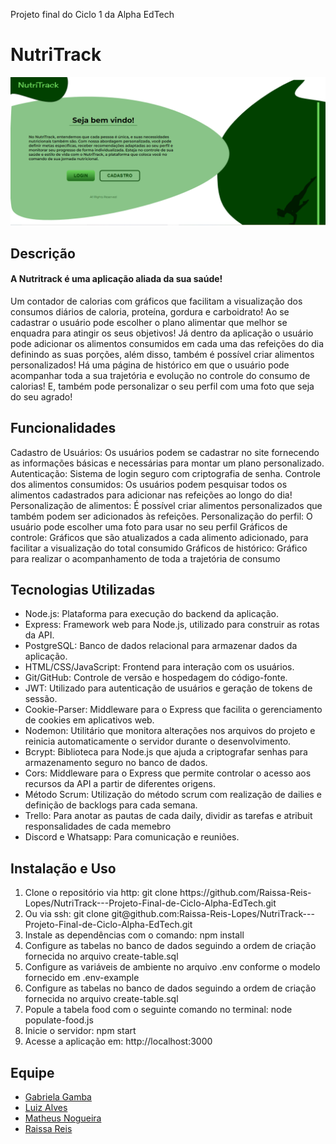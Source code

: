 Projeto final do Ciclo 1 da Alpha EdTech

# NutriTrack


![alt text](<capa nutritrack.png>)


<h2>Descrição</h2>
<h4> A Nutritrack é uma aplicação aliada da sua saúde! </h4>
<p> Um contador de calorias com gráficos que facilitam a visualização dos consumos diários de caloria, proteína, gordura e carboidrato! Ao se cadastrar o usuário pode escolher o plano alimentar que melhor se enquadra para atingir os seus objetivos! Já dentro da aplicação o usuário pode adicionar os alimentos consumidos em cada uma das refeições do dia definindo as suas porções, além disso, também é possível criar alimentos personalizados! Há uma página de histórico em que o usuário pode acompanhar toda a sua trajetória e evolução no controle do consumo de calorias! E, também pode personalizar o seu perfil com uma foto que seja do seu agrado!</p>

<h2>Funcionalidades</h2>
<p>Cadastro de Usuários: Os usuários podem se cadastrar no site fornecendo as informações básicas e necessárias para montar um plano personalizado. 
Autenticação: Sistema de login seguro com criptografia de senha.
Controle dos alimentos consumidos: Os usuários podem pesquisar todos os alimentos cadastrados para adicionar nas refeições ao longo do dia!
Personalização de alimentos: É possível criar alimentos personalizados que também podem ser adicionados às refeições.
Personalização do perfil: O usuário pode escolher uma foto para usar no seu perfil
Gráficos de controle: Gráficos que são atualizados a cada alimento adicionado, para facilitar a visualização do total consumido 
Gráficos de histórico: Gráfico para realizar o acompanhamento de toda a trajetória de consumo
</p>

<h2>Tecnologias Utilizadas</h2>
<ul>
    <li>Node.js: Plataforma para execução do backend da aplicação.</li>
    <li>Express: Framework web para Node.js, utilizado para construir as rotas da API.</li>
    <li>PostgreSQL: Banco de dados relacional para armazenar dados da aplicação.</li>
    <li>HTML/CSS/JavaScript: Frontend para interação com os usuários.</li>
    <li>Git/GitHub: Controle de versão e hospedagem do código-fonte.</li>
    <li>JWT: Utilizado para autenticação de usuários e geração de tokens de sessão.</li>
    <li>Cookie-Parser: Middleware para o Express que facilita o gerenciamento de cookies em aplicativos web.</li>
    <li>Nodemon: Utilitário que monitora alterações nos arquivos do projeto e reinicia automaticamente o servidor durante o desenvolvimento.</li>
    <li>Bcrypt: Biblioteca para Node.js que ajuda a criptografar senhas para armazenamento seguro no banco de dados.</li>
    <li>Cors: Middleware para o Express que permite controlar o acesso aos recursos da API a partir de diferentes origens.</li>
    <li>Método Scrum: Utilização do método scrum com realização de dailies e definição de backlogs para cada semana.</li>
    <li>Trello: Para anotar as pautas de cada daily, dividir as tarefas e atribuit responsalidades de cada memebro</li>
    <li>Discord e Whatsapp: Para comunicação e reuniões.</li>
</ul>

<h2>Instalação e Uso</h2>
<ol>
    <li>Clone o repositório via http: git clone https://github.com/Raissa-Reis-Lopes/NutriTrack---Projeto-Final-de-Ciclo-Alpha-EdTech.git</li>
    <li>Ou via ssh: git clone git@github.com:Raissa-Reis-Lopes/NutriTrack---Projeto-Final-de-Ciclo-Alpha-EdTech.git</li>
    <li>Instale as dependências com o comando: npm install</li>
    <li>Configure as tabelas no banco de dados seguindo a ordem de criação fornecida no arquivo create-table.sql</li>
    <li>Configure as variáveis de ambiente no arquivo .env conforme o modelo fornecido em .env-example</li>
    <li>Configure as tabelas no banco de dados seguindo a ordem de criação fornecida no arquivo create-table.sql</li>
    <li>Popule a tabela food com o seguinte comando no terminal: node populate-food.js</li>
    <li>Inicie o servidor: npm start</li>
    <li>Acesse a aplicação em: http://localhost:3000</li>
</ol>

<h2>Equipe</h2>
<ul>
    <li><a href="https://github.com/gabriela-sg">Gabriela Gamba</a></li>
    <li><a href="https://github.com/LuizCrashAlves">Luiz Alves</a></li>    
    <li><a href="https://github.com/matheusnl">Matheus Nogueira</a></li>
    <li><a href="https://github.com/Raissa-Reis-Lopes">Raissa Reis</a></li>
</ul>





